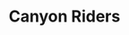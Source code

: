 ---
title: Canyon Riders
description: A tribute to Joe Davola
background: "images/bp.jpg"
icon: "fas fa-theater-masks"
---